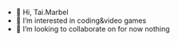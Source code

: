 - 👋 Hi, Tai.Marbel
- 👀 I’m interested in coding&video games
- 💞️ I’m looking to collaborate on for now nothing


<!---
JustXMarbel/JustXMarbel is a ✨ special ✨ repository because its `README.md` (this file) appears on your GitHub profile.
You can click the Preview link to take a look at your changes.
--->

